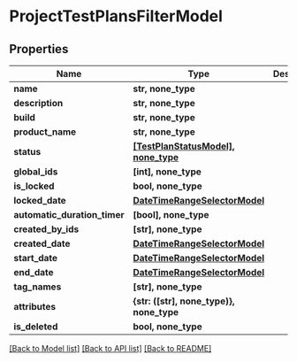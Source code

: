 # ProjectTestPlansFilterModel


## Properties
Name | Type | Description | Notes
------------ | ------------- | ------------- | -------------
**name** | **str, none_type** |  | [optional] 
**description** | **str, none_type** |  | [optional] 
**build** | **str, none_type** |  | [optional] 
**product_name** | **str, none_type** |  | [optional] 
**status** | [**[TestPlanStatusModel], none_type**](TestPlanStatusModel.md) |  | [optional] 
**global_ids** | **[int], none_type** |  | [optional] 
**is_locked** | **bool, none_type** |  | [optional] 
**locked_date** | [**DateTimeRangeSelectorModel**](DateTimeRangeSelectorModel.md) |  | [optional] 
**automatic_duration_timer** | **[bool], none_type** |  | [optional] 
**created_by_ids** | **[str], none_type** |  | [optional] 
**created_date** | [**DateTimeRangeSelectorModel**](DateTimeRangeSelectorModel.md) |  | [optional] 
**start_date** | [**DateTimeRangeSelectorModel**](DateTimeRangeSelectorModel.md) |  | [optional] 
**end_date** | [**DateTimeRangeSelectorModel**](DateTimeRangeSelectorModel.md) |  | [optional] 
**tag_names** | **[str], none_type** |  | [optional] 
**attributes** | **{str: ([str], none_type)}, none_type** |  | [optional] 
**is_deleted** | **bool, none_type** |  | [optional] 

[[Back to Model list]](../README.md#documentation-for-models) [[Back to API list]](../README.md#documentation-for-api-endpoints) [[Back to README]](../README.md)


